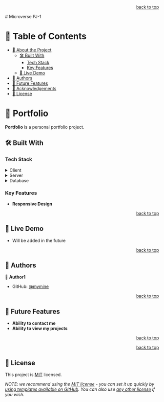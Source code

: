 

<p align="right"><a href="#readme-top">back to top</a></p>
# Microverse PJ-1


# 📗 Table of Contents

- [📖 About the Project](#about-project)
  - [🛠 Built With](#built-with)
    - [Tech Stack](#tech-stack)
    - [Key Features](#key-features)
  - [🚀 Live Demo](#live-demo)
- [👥 Authors](#authors)
- [🔭 Future Features](#future-features)
- [🙏 Acknowledgements](#acknowledgements)
- [📝 License](#license)

<!-- PROJECT DESCRIPTION -->

# 📖 Portfolio <a name="about-project"></a>

**Portfolio** is a personal portfolio project.

## 🛠 Built With <a name="built-with"></a>

### Tech Stack <a name="tech-stack"></a>

<details>
  <summary>Client</summary>
  <ul>
    <li><a href="#">HTML</a></li>
    <li><a href="#">CSS</a></li>
    <li><a href="#">JS</a></li>
  </ul>
</details>

<details>
  <summary>Server</summary>
  <ul>
    <li>To Be Added in the future</li>
  </ul>
</details>

<details>
<summary>Database</summary>
  <ul>
   <li>To Be Added in the future</li>
  </ul>
</details>

### Key Features <a name="key-features"></a>

- **Responsive Design**

<p align="right"><a href="#readme-top">back to top</a></p>

## 🚀 Live Demo <a name="live-demo"></a>

- Will be added in the future

<p align="right"><a href="#readme-top">back to top</a></p>

## 👥 Authors <a name="authors"></a>

👤 **Author1**

- GitHub: [@mymine](https://github.com/myminethealmighty)

<p align="right"><a href="#readme-top">back to top</a></p>


## 🔭 Future Features <a name="future-features"></a>

- **Ability to contact me**
- **Ability to view my projects**

<p align="right"><a href="#readme-top">back to top</a></p>

<!-- ACKNOWLEDGEMENTS -->



<p align="right"><a href="#readme-top">back to top</a></p>

## 📝 License <a name="license"></a>

This project is [MIT](./LICENSE) licensed.

_NOTE: we recommend using the [MIT license](https://choosealicense.com/licenses/mit/) - you can set it up quickly by [using templates available on GitHub](https://docs.github.com/en/communities/setting-up-your-project-for-healthy-contributions/adding-a-license-to-a-repository). You can also use [any other license](https://choosealicense.com/licenses/) if you wish._



